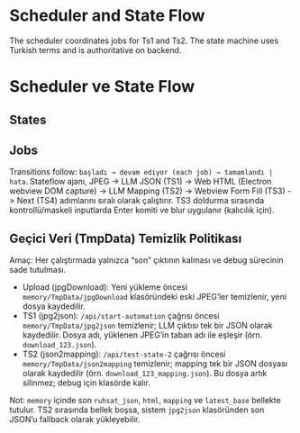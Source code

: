 # Scheduler and State Flow

The scheduler coordinates jobs for Ts1 and Ts2. The state machine uses Turkish terms and is authoritative on backend.

# Scheduler ve State Flow
## States

## Jobs

Transitions follow: `başladı → devam ediyor (each job) → tamamlandı | hata`.
Stateflow ajanı, JPEG -> LLM JSON (TS1) -> Web HTML (Electron webview DOM capture) -> LLM Mapping (TS2) -> Webview Form Fill (TS3) -> Next (TS4) adımlarını sıralı olarak çalıştırır.
TS3 doldurma sırasında kontrollü/maskeli inputlarda Enter komiti ve blur uygulanır (kalıcılık için).

## Geçici Veri (TmpData) Temizlik Politikası

Amaç: Her çalıştırmada yalnızca “son” çıktının kalması ve debug sürecinin sade tutulması.

- Upload (jpgDownload): Yeni yükleme öncesi `memory/TmpData/jpgDownload` klasöründeki eski JPEG’ler temizlenir, yeni dosya kaydedilir.
- TS1 (jpg2json): `/api/start-automation` çağrısı öncesi `memory/TmpData/jpg2json` temizlenir; LLM çıktısı tek bir JSON olarak kaydedilir. Dosya adı, yüklenen JPEG’in taban adı ile eşleşir (örn. `download_123.json`).
- TS2 (json2mapping): `/api/test-state-2` çağrısı öncesi `memory/TmpData/json2mapping` temizlenir; mapping tek bir JSON dosyası olarak kaydedilir (örn. `download_123_mapping.json`). Bu dosya artık silinmez; debug için klasörde kalır.

Not: `memory` içinde son `ruhsat_json`, `html`, `mapping` ve `latest_base` bellekte tutulur. TS2 sırasında bellek boşsa, sistem `jpg2json` klasöründen son JSON’u fallback olarak yükleyebilir.
